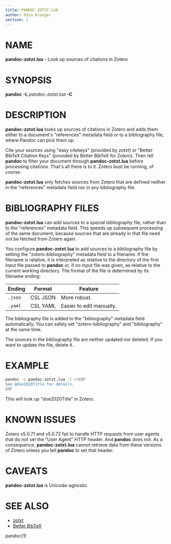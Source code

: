 ```yaml
---
title: PANDOC-ZOTXT.LUA
author: Odin Kroeger
section: 1
---
```


NAME
====

**pandoc-zotxt.lua** - Look up sources of citations in Zotero


SYNOPSIS
========

**pandoc** **-L** *pandoc-zotxt.lua* **-C**


DESCRIPTION
===========

**pandoc-zotxt.lua** looks up sources of citations in Zotero and adds
them either to a document's "references" metadata field or to a
bibliography file, where Pandoc can pick them up.

Cite your sources using "easy citekeys" (provided by *zotxt*) or
"Better BibTeX Citation Keys" (provided by Better BibTeX for Zotero).
Then tell **pandoc** to filter your document through **pandoc-zotxt.lua**
before processing citations. That's all there is to it.
Zotero bust be running, of course.

**pandoc-zotxt.lua** only fetches sources from Zotero that are defined
neither in the "references" metadata field nor in any bibliography file.


BIBLIOGRAPHY FILES
==================

**pandoc-zotxt.lua** can add sources to a special bibliography file,
rather than to the "references" metadata field. This speeds up subsequent
processing of the same document, because sources that are already in that
file need not be fetched from Zotero again.

You configure **pandoc-zotxt.lua** to add sources to a bibliography file by
setting the "zotero-bibliography" metadata field to a filename. If the
filename is relative, it is interpreted as relative to the directory of the
first input file passed to **pandoc** or, if no input file was given, as
relative to the current working directory. The format of the file is
determined by its filename ending:

**Ending** | **Format** | **Feature**
---------- | ---------- | ------------------------
`.json`    | CSL JSON   | More robust.
`.yaml`    | CSL YAML   | Easier to edit manually.

The bibliography file is added to the "bibliography" metadata field
automatically. You can safely set "zotero-bibliography" and "bibliography"
at the same time.

The sources in the bibliography file are neither updated nor deleted.
If you want to update the file, delete it.


EXAMPLE
=======

```sh
pandoc -L pandoc-zotxt.lua -C <<EOF
See @doe2020Title for details.
EOF
```

This will look up "doe2020Title" in Zotero.


KNOWN ISSUES
============

Zotero v5.0.71 and v5.0.72 fail to handle HTTP requests from user agents
that do not set the "User Agent" HTTP header. And **pandoc** does not.
As a consequence, **pandoc-zotxt.lua** cannot retrieve data from these
versions of Zotero unless you tell **pandoc** to set that header.


CAVEATS
=======

**pandoc-zotxt.lua** is Unicode-agnostic.


SEE ALSO
========

* [zotxt](https://github.com/egh/zotxt)
* [Better BibTeX](https://retorque.re/zotero-better-bibtex/)

pandoc(1)

